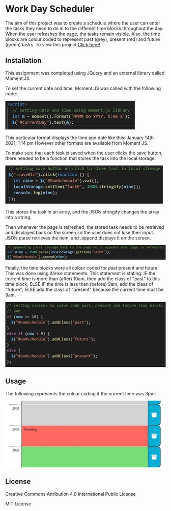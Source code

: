 # Work Day Scheduler

The aim of this project was to create a schedule where the user can enter the tasks they need to do in to the different time blocks throughout the day. When the user refreshes the page, the tasks remain visible. Also, the time blocks are colour coded to represent past (grey), present (red) and future (green) tasks. To view this project [Click here!](https://silvia-taliana.github.io/work-day-scheduler/)

## Installation

This assignment was completed using JQuery and an external library called Moment.JS. 

To set the current date and time, Moment.JS was called with the following code:

![pic](assets/momentjs.jpg)

This particular format displays the time and date like this: 
January 14th 2021, 1:14 pm
However other formats are available from Moment JS.

To make sure that each task is saved when the user clicks the save button, there needed to be a function that stores the task into the local storage: 

![pic](assets/clickfunction.jpg)

This stores the task in an array, and the JSON.stringify changes the array into a string. 

Then whenever the page is refreshed, the stored task needs to be retrieved and displayed back on the screen so the user does not lose their input. JSON.parse retrieves the item, and .append displays it on the screen. 

![pic](assets/refresh.jpg)

Finally, the time blocks were all colour coded for past present and future. This was done using if/else statements. This statement is stating: IF the current time is more than (after) 10am, then add the class of "past" to this time block; ELSE IF the time is less than (before) 9am, add the class of "future"; ELSE add the class of "present" because the current time must be 9am. 

![pic](assets/colourcoding.jpg)

## Usage

The following represents the colour coding if the current time was 3pm: 

![pic](assets/workingplanner.jpg)

## License
Creative Commons Attribution 4.0 International Public License

MIT License
